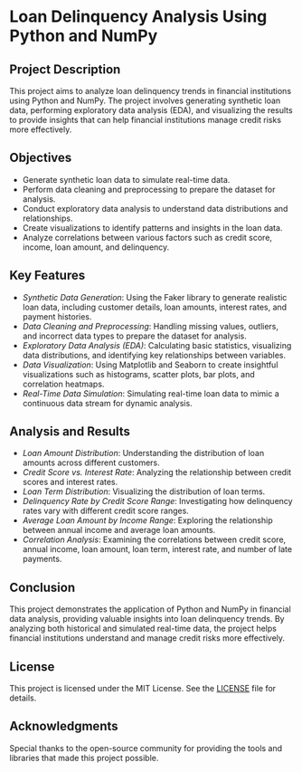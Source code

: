 # Loan Delinquency Analysis Using Python and NumPy

## Project Description

This project aims to analyze loan delinquency trends in financial institutions using Python and NumPy. The project involves generating synthetic loan data, performing exploratory data analysis (EDA), and visualizing the results to provide insights that can help financial institutions manage credit risks more effectively.

## Objectives

- Generate synthetic loan data to simulate real-time data.
- Perform data cleaning and preprocessing to prepare the dataset for analysis.
- Conduct exploratory data analysis to understand data distributions and relationships.
- Create visualizations to identify patterns and insights in the loan data.
- Analyze correlations between various factors such as credit score, income, loan amount, and delinquency.

## Key Features

- *Synthetic Data Generation*: Using the Faker library to generate realistic loan data, including customer details, loan amounts, interest rates, and payment histories.
- *Data Cleaning and Preprocessing*: Handling missing values, outliers, and incorrect data types to prepare the dataset for analysis.
- *Exploratory Data Analysis (EDA)*: Calculating basic statistics, visualizing data distributions, and identifying key relationships between variables.
- *Data Visualization*: Using Matplotlib and Seaborn to create insightful visualizations such as histograms, scatter plots, bar plots, and correlation heatmaps.
- *Real-Time Data Simulation*: Simulating real-time loan data to mimic a continuous data stream for dynamic analysis.

## Analysis and Results

- *Loan Amount Distribution*: Understanding the distribution of loan amounts across different customers.
- *Credit Score vs. Interest Rate*: Analyzing the relationship between credit scores and interest rates.
- *Loan Term Distribution*: Visualizing the distribution of loan terms.
- *Delinquency Rate by Credit Score Range*: Investigating how delinquency rates vary with different credit score ranges.
- *Average Loan Amount by Income Range*: Exploring the relationship between annual income and average loan amounts.
- *Correlation Analysis*: Examining the correlations between credit score, annual income, loan amount, loan term, interest rate, and number of late payments.

## Conclusion

This project demonstrates the application of Python and NumPy in financial data analysis, providing valuable insights into loan delinquency trends. By analyzing both historical and simulated real-time data, the project helps financial institutions understand and manage credit risks more effectively.

## License

This project is licensed under the MIT License. See the [LICENSE](LICENSE) file for details.

## Acknowledgments

Special thanks to the open-source community for providing the tools and libraries that made this project possible.
